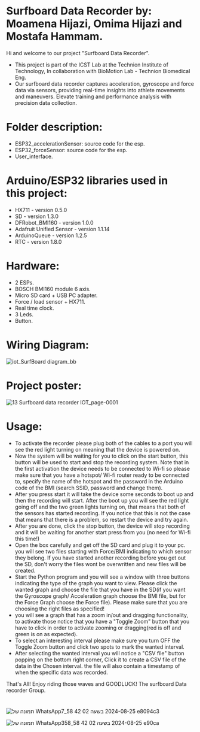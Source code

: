 # Surfboard Data Recorder by: Moamena Hijazi, Omima Hijazi and Mostafa Hammam.

Hi and welcome to our project "Surfboard Data Recorder".
- This project is part of the ICST Lab at the Technion Institute of Technology, In collaboration with BioMotion Lab - Technion Biomedical Eng.
- Our surfboard data recorder captures acceleration, gyroscope and force data via sensors, providing real-time insights into athlete movements and maneuvers. Elevate training and performance analysis with precision data collection.

# Folder description:
- ESP32_accelerationSensor: source code for the esp. 
- ESP32_forceSensor: source code for the esp.
- User_interface. 

# Arduino/ESP32 libraries used in this project:
- HX711 - version 0.5.0
- SD - version 1.3.0
- DFRobot_BMI160 - version 1.0.0
- Adafruit Unified Sensor - version 1.1.14
- ArduinoQueue - version 1.2.5
- RTC - version 1.8.0

# Hardware: 
- 2 ESPs.
- BOSCH BMI160 module 6 axis.
- Micro SD card + USB PC adapter.
- Force / load sensor  + HX711.
- Real time clock.
- 3 Leds.
- Button.

# Wiring Diagram: 

![iot_SurfBoard diagram_bb](https://github.com/user-attachments/assets/8e3639b6-3017-4b42-83bf-ef7ab1cd16a8)

# Project poster: 
![13 Surfboard data recorder IOT_page-0001](https://github.com/user-attachments/assets/b1430919-c4b2-4e2b-9617-c4fe7bcb412b)


# Usage: 
- To activate the recorder please plug both of the cables to a port you will see the red light turning on meaning that the device is powered on.
- Now the system will be waiting for you to click on the start button, this button will be used to start and stop the recording system. Note that in the first activation the device needs to be connected to Wi-fi so please make sure that you have a hotspot/ Wi-fi router ready to be connected to, specify the name of the hotspot and the password in the Arduino code of the BMI (search SSID, password and change them).
- After you press start it will take the device some seconds to boot up and then the recording will start. After the boot up you will see the red light going off and the two green lights turning on, that means that both of the sensors has started recording. If you notice that this is not the case that means that there is a problem, so restart the device and try again.
- After you are done, click the stop button, the device will stop recording and it will be waiting for another start press from you (no need for Wi-fi this time!)
- Open the box carefully and get off the SD card and plug it to your pc. you will see two files starting with Force/BMI indicating to which sensor they belong. If you have started another recording before you get out the SD, don't worry the files wont be overwritten and new files will be created.
- Start the Python program and you will see a window with three buttons indicating the type of the graph you want to view. Please click the wanted graph and choose the file that you have in the SD(if you want the Gyroscope graph/ Acceleration graph choose the BMI file, but for the Force Graph choose the Force file). Please make sure that you are choosing the right files as specified!
- you will see a graph that has a zoom in/out and dragging functionality, to activate those notice that you have a "Toggle Zoom" button that you have to click in order to activate zooming or dragging(red is off and green is on as expected).
- To select an interesting interval please make sure you turn OFF the Toggle Zoom button and click two spots to mark the wanted interval.
- After selecting the wanted interval you will notice a "CSV file" button popping on the bottom right corner, Click it to create a CSV file of the data in the Chosen interval. the file will also contain a timestamp of when the specific data was recorded.

That's All! Enjoy riding those waves and GOODLUCK!
The surfboard Data recorder Group.

# 

![תמונה של WhatsApp‏ 2024-08-25 בשעה 02 42 58_7e8094c3](https://github.com/user-attachments/assets/ceefeaf6-d52c-4968-ad4d-840f3396afd3)

![תמונה של WhatsApp‏ 2024-08-25 בשעה 02 42 58_358e90ca](https://github.com/user-attachments/assets/9d1c2bbe-bb86-49fe-b9b7-62107f0556d8)

